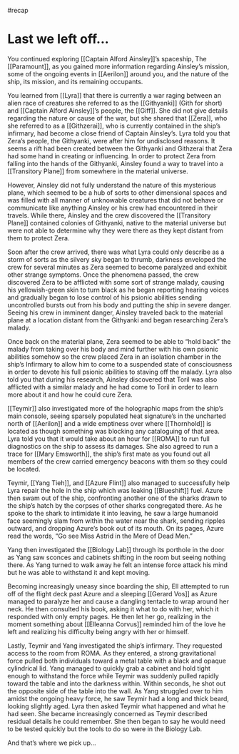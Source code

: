 #recap 
# Last we left off...
You continued exploring [[Captain Alford Ainsley]]’s spaceship, The [[Paramount]], as you gained more information regarding Ainsley’s mission, some of the ongoing events in [[Aerilon]] around you, and the nature of the ship, its mission, and its remaining occupants.

You learned from [[Lyra]] that there is currently a war raging between an alien race of creatures she referred to as the [[Githyanki]] (Gith for short) and [[Captain Alford Ainsley]]’s people, the [[Giff]]. She did not give details regarding the nature or cause of the war, but she shared that [[Zera]], who she referred to as a [[Githzerai]], who is currently contained in the ship’s infirmary, had become a close friend of Captain Ainsley’s. Lyra told you that Zera’s people, the Githyanki, were after him for undisclosed reasons. It seems a rift had been created between the Githyanki and Githzerai that Zera had some hand in creating or influencing. In order to protect Zera from falling into the hands of the Githyanki, Ainsley found a way to travel into a [[Transitory Plane]] from somewhere in the material universe.

However, Ainsley did not fully understand the nature of this mysterious plane, which seemed to be a hub of sorts to other dimensional spaces and was filled with all manner of unknowable creatures that did not behave or communicate like anything Ainsley or his crew had encountered in their travels. While there, Ainsley and the crew discovered the [[Transitory Plane]] contained colonies of Githyanki, native to the material universe but were not able to determine why they were there as they kept distant from them to protect Zera.

Soon after the crew arrived, there was what Lyra could only describe as a storm of sorts as the silvery sky began to thrumb, darkness enveloped the crew for several minutes as Zera seemed to become paralyzed and exhibit other strange symptoms. Once the phenomena passed, the crew discovered Zera to be afflicted with some sort of strange malady, causing his yellowish-green skin to turn black as he began reporting hearing voices and gradually began to lose control of his psionic abilities sending uncontrolled bursts out from his body and putting the ship in severe danger. Seeing his crew in imminent danger, Ainsley traveled back to the material plane at a location distant from the Githyanki and began researching Zera’s malady.

Once back on the material plane, Zera seemed to be able to “hold back” the malady from taking over his body and mind further with his own psionic abilities somehow so the crew placed Zera in an isolation chamber in the ship’s Infirmary to allow him to come to a suspended state of consciousness in order to devote his full psionic abilities to staving off the malady. Lyra also told you that during his research, Ainsley discovered that Toril was also afflicted with a similar malady and he had come to Toril in order to learn more about it and how he could cure Zera.

[[Teymir]] also investigated more of the holographic maps from the ship’s main console, seeing sparsely populated heat signature’s in the uncharted north of [[Aerilon]] and a wide emptiness over where [[Thornhold]] is located as though something was blocking any cataloguing of that area. Lyra told you that it would take about an hour for [[ROMA]] to run full diagnostics on the ship to assess its damages. She also agreed to run a trace for [[Mary Emsworth]], the ship’s first mate as you found out all members of the crew carried emergency beacons with them so they could be located.

Teymir, [[Yang Tieh]], and [[Azure Flint]] also managed to successfully help Lyra repair the hole in the ship which was leaking [[Blueshift]] fuel. Azure then swam out of the ship, confronting another one of the sharks drawn to the ship’s hatch by the corpses of other sharks congregated there. As he spoke to the shark to intimidate it into leaving, he saw a large humanoid face seemingly slam from within the water near the shark, sending ripples outward, and dropping Azure’s book out of its mouth. On its pages, Azure read the words, “Go see Miss Astrid in the Mere of Dead Men.”

Yang then investigated the [[Biology Lab]] through its porthole in the door as Yang saw sconces and cabinets shifting in the room but seeing nothing there. As Yang turned to walk away he felt an intense force attack his mind but he was able to withstand it and kept moving.

Becoming increasingly uneasy since boarding the ship, Ell attempted to run off of the flight deck past Azure and a sleeping [[Gerard Vos]] as Azure managed to paralyze her and cause a dangling tentacle to wrap around her neck. He then consulted his book, asking it what to do with her, which it responded with only empty pages. He then let her go, realizing in the moment something about [[Elleanna Corvus]] reminded him of the love he left and realizing his difficulty being angry with her or himself.

Lastly, Teymir and Yang investigated the ship’s infirmary. They requested access to the room from ROMA. As they entered, a strong gravitational force pulled both individuals toward a metal table with a black and opaque cylindrical lid. Yang managed to quickly grab a cabinet and hold tight enough to withstand the force while Teymir was suddenly pulled rapidly toward the table and into the darkness within. Within seconds, he shot out the opposite side of the table into the wall. As Yang struggled over to him amidst the ongoing heavy force, he saw Teymir had a long and thick beard, looking slightly aged. Lyra then asked Teymir what happened and what he had seen. She became increasingly concerned as Teymir described residual details he could remember. She then began to say he would need to be tested quickly but the tools to do so were in the Biology Lab.

And that’s where we pick up...